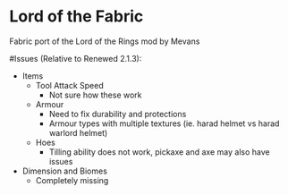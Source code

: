 # Lord of the Fabric
Fabric port of the Lord of the Rings mod by Mevans

#Issues (Relative to Renewed 2.1.3):
- Items
    - Tool Attack Speed
        - Not sure how these work
    - Armour
        - Need to fix durability and protections
        - Armour types with multiple textures (ie. harad helmet vs harad warlord helmet)
    - Hoes
        - Tilling ability does not work, pickaxe and axe may also have issues    
- Dimension and Biomes
    - Completely missing

